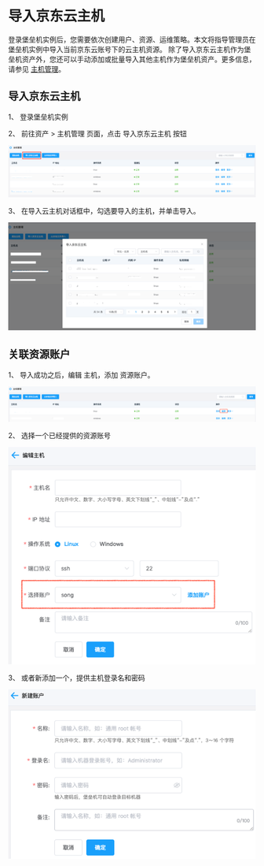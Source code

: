 # 导入京东云主机
登录堡垒机实例后，您需要依次创建用户、资源、运维策略。本文将指导管理员在堡垒机实例中导入当前京东云账号下的云主机资源。
除了导入京东云主机作为堡垒机资产外，您还可以手动添加或批量导入其他主机作为堡垒机资产。更多信息，请参见 [主机管理](../../../Operation-Guide/Administrator/Assets/Assets.md)。

## 导入京东云主机

1、 登录堡垒机实例

2、 前往资产 > 主机管理 页面，点击 导入京东云主机 按钮

![](/image/Bastion/import-ecs1.png) 

3、 在导入云主机对话框中，勾选要导入的主机，并单击导入。

![](/image/Bastion/import-ecs2.png) 


## 关联资源账户

1、 导入成功之后，编辑 主机，添加 资源账户。

![](/image/Bastion/import-ecs5.png) 

2、 选择一个已经提供的资源账号

![](/image/Bastion/import-ecs3.png) 


3、 或者新添加一个，提供主机登录名和密码

![](/image/Bastion/import-ecs4.png) 

